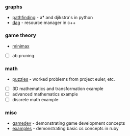 ### graphs
- [pathfinding](https://github.com/croberts/pathfinding) - a* and djikstra's in python
- [dag](https://github.com/croberts/dag) - resource manager in c++

### game theory
- [minimax](https://github.com/croberts/minimax)
- [ ] ab pruning

### math
- [puzzles](https://github.com/croberts/puzzles) - worked problems from project euler, etc.
- [ ] 3D mathematics and transformation example
- [ ] advanced mathematics example
- [ ] discrete math example

### misc
- [gamedev](https://github.com/croberts/gamedev_showreel) - demonstrating game development concepts
- [examples](https://github.com/croberts/examples) - demonstrating basic cs concepts in ruby
